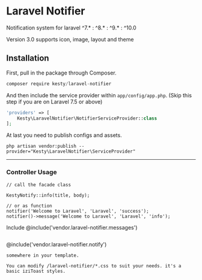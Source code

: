 
# Laravel Notifier
Notification system for laravel ^7.* : ^8.* : ^9.* : ^10.0

Version 3.0 supports icon, image, layout and theme
## Installation

First, pull in the package through Composer.

```js
composer require kesty/laravel-notifier
```

And then include the service provider within `app/config/app.php`. (Skip this step if you are on Laravel 7.5 or above)

```php
'providers' => [
    Kesty\LaravelNotifier\NotifierServiceProvider::class
];
```

At last you need to publish configs and assets.
```
php artisan vendor:publish --provider="Kesty\LaravelNotifier\ServiceProvider"
```

-----

### Controller Usage
```
// call the facade class

KestyNotify::info(title, body);

// or as function
notifier('Welcome to Laravel', 'Laravel', 'success');
notifier()->message('Welcome to Laravel', 'Laravel', 'info');
```
Include  @include('vendor.laravel-notifier.messages')
``` 
```
@include('vendor.laravel-notifier.notify')
``` 
somewhere in your template.

You can modify /laravel-notifier/*.css to suit your needs. it's a basic iziToast styles.

